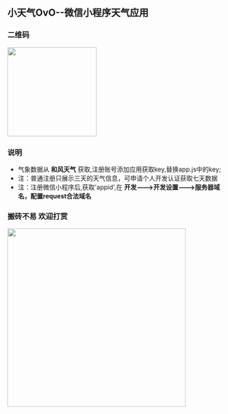 ## 小天气OvO--微信小程序天气应用
### 二维码
<p>
<img src="http://sangjunke.cn:8080/user/ercode1.jpg"  height="200" width="200">
</p>

### 说明
* 气象数据从 **和风天气** 获取,注册账号添加应用获取key,替换app.js中的key;
* 注：普通注册只展示三天的天气信息，可申请个人开发认证获取七天数据
* 注：注册微信小程序后,获取'appid',在 **开发--->开发设置--->服务器域名，配置request合法域名**
### 搬砖不易 欢迎打赏
<p>
<img src="http://sangjunke.cn:8080/user/payCode.jpg" width="400" height="auto">
</p>
